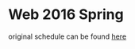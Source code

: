 # Web 2016 Spring

original schedule can be found [here](https://github.com/dyweb/web-stuff/tree/master/lecture/web-2016-spring)